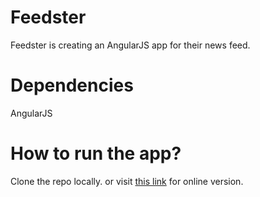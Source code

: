 # Feedster
Feedster is creating an AngularJS app for their news feed.

# Dependencies 
AngularJS 

# How to run the app? 
Clone the repo locally. or visit [this link](https://salma71192.github.io/Feedster/) for online version.

